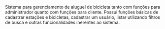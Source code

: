 Sistema para gerenciamento de aluguel de bicicleta tanto com funções para administrador quanto com funções para cliente. Possui funções básicas de cadastrar estações e bicicletas, cadastrar um usuário, listar utilizando filtros de busca e outras funcionalidades inerentes ao sistema.